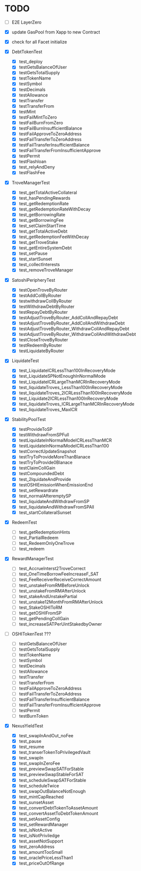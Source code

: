 # TODO

- [ ] E2E LayerZero
- [x] update GasPool from Xapp to new Contract
- [x] check for all Facet initialize

- [x] DebtTokenTest
  - [x] test_deploy
  - [x] testGetsBalanceOfUser
  - [x] testGetsTotalSupply
  - [x] testTokenName
  - [x] testSymbol
  - [x] testDecimals
  - [x] testAllowance
  - [x] testTransfer
  - [x] testTransferFrom
  - [x] testMint
  - [x] testFailMintToZero
  - [x] testFailBurnFromZero
  - [x] testFailBurnInsufficientBalance
  - [x] testFailApproveToZeroAddress
  - [x] testFailTransferToZeroAddress
  - [x] testFailTransferInsufficientBalance
  - [x] testFailTransferFromInsufficientApprove
  - [x] testPermit
  - [x] testFlashloan
  - [x] test_relyAndDeny
  - [x] testFlashFee

- [x] TroveManagerTest
  - [x] test_getTotalActiveCollateral
  - [x] test_hasPendingRewards
  - [x] test_getRedemptionRate
  - [x] test_getRedemptionRateWithDecay
  - [x] test_getBorrowingRate
  - [x] test_getBorrowingFee
  - [x] test_setClaimStartTime
  - [x] test_getTotalActiveDebt
  - [x] test_getRedemptionFeeWithDecay
  - [x] test_getTroveStake
  - [x] test_getEntireSystemDebt
  - [x] test_setPause
  - [x] test_startSunset
  - [x] test_collectInterests
  - [x] test_removeTroveManager

- [x] SatoshiPeripheryTest
  - [x] testOpenTroveByRouter
  - [x] testAddCollByRouter
  - [x] testwithdrawCollByRouter
  - [x] testWithdrawDebtByRouter
  - [x] testRepayDebtByRouter
  - [x] testAdjustTroveByRouter_AddCollAndRepayDebt
  - [x] testAdjustTroveByRouter_AddCollAndWithdrawDebt
  - [x] testAdjustTroveByRouter_WithdrawCollAndRepayDebt
  - [x] testAdjustTroveByRouter_WithdrawCollAndWithdrawDebt
  - [x] testCloseTroveByRouter
  - [x] testRedeemByRouter
  - [x] testLiquidateByRouter

- [x] LiquidateTest
  - [x] test_LiquidateICRLessThan100InRecoveryMode
  - [x] test_LiquidateSPNotEnoughInNormalMode
  - [x] test_LiquidateICRLargeThanMCRInRecoveryMode
  - [x] test_liquidateTroves_LessThan100InRecoveryMode
  - [x] test_liquidateTroves_2ICRLessThan100InRecoveryMode
  - [x] test_Liquidate2ICRLessThan100InRecoveryMode
  - [x] test_liquidateTroves_ICRLargeThanMCRInRecoveryMode
  - [x] test_liquidateTroves_MaxICR

- [x] StabilityPoolTest
  - [x] testProvideToSP
  - [x] testWithdrawFromSPFull
  - [x] testLiquidateInNormalModeICRLessThanMCR
  - [x] testLiquidateInNormalModeICRLessThan100
  - [x] testCorrectUpdateSnapshot
  - [x] testTryToProvideMoreThanBlanace
  - [x] testTryToProvide0Blanace
  - [x] testClaimCollGain
  - [x] testCompoundedDebt
  - [x] test_2lquidateAndProvide
  - [x] testOSHIEmissionWhenEmissionEnd
  - [x] test_setRewardrate
  - [x] test_normalAfteremptySP
  - [x] test_liquidateAndWithdrawFromSP
  - [x] test_liquidateAndWithdrawFromSPAll
  - [x] test_startCollateralSunset

- [x] RedeemTest
  - [ ] test_getRedemptionHints
  - [ ] test_PartialRedeem
  - [ ] test_RedeemOnlyOneTrove
  - [ ] test_redeem

- [x] RewardManagerTest
  - [ ] test_AccrueInterst2TroveCorrect
  - [ ] test_OneTimeBorrowFeeIncreaseF_SAT
  - [ ] test_FeeReceiverReceiveCorrectAmount
  - [ ] test_unstakeFromRMBeforeUnlock
  - [ ] test_unstakeFromRMAfterUnlock
  - [ ] test_stakeAndUnstakePartial
  - [ ] test_unstake12MonthFromRMAfterUnlock
  - [ ] test_StakeOSHIToRM
  - [ ] test_getOSHIFromSP
  - [ ] test_getPendingCollGain
  - [ ] test_increaseSATPerUintStakedbyOwner

- [ ] OSHITokenTest ???
  - [ ] testGetsBalanceOfUser
  - [ ] testGetsTotalSupply
  - [ ] testTokenName
  - [ ] testSymbol
  - [ ] testDecimals
  - [ ] testAllowance
  - [ ] testTransfer
  - [ ] testTransferFrom
  - [ ] testFailApproveToZeroAddress
  - [ ] testFailTransferToZeroAddress
  - [ ] testFailTransferInsufficientBalance
  - [ ] testFailTransferFromInsufficientApprove
  - [ ] testPermit
  - [ ] testBurnToken

- [x] NexusYieldTest
  - [x] test_swapInAndOut_noFee
  - [x] test_pause
  - [x] test_resume
  - [x] test_transerTokenToPrivilegedVault
  - [x] test_swapIn
  - [x] test_swapInZeroFee
  - [x] test_previewSwapSATForStable
  - [x] test_previewSwapStableForSAT
  - [x] test_scheduleSwapSATForStable
  - [x] test_scheduleTwice
  - [x] test_swapOutBalanceNotEnough
  - [x] test_mintCapReached
  - [x] test_sunsetAsset
  - [x] test_convertDebtTokenToAssetAmount
  - [x] test_convertAssetToDebtTokenAmount
  - [x] test_setAssetConfig
  - [x] test_setRewardManager
  - [x] test_isNotActive
  - [x] test_isNotPriviledge
  - [x] test_assetNotSupport
  - [x] test_zeroAddress
  - [x] test_amountTooSmall
  - [x] test_oraclePriceLessThan1
  - [x] test_priceOutOfRange